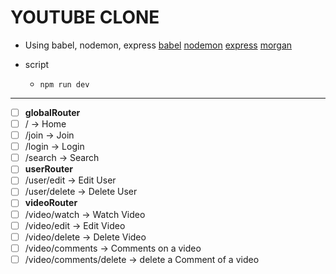 # YOUTUBE CLONE

- Using babel, nodemon, express
  [babel](https://babeljs.io/setup#installation)
  [nodemon](https://www.npmjs.com/package/nodemon)
  [express](https://www.npmjs.com/package/express)
  [morgan](https://www.npmjs.com/package/morgan)

- script

  - `npm run dev`

---

- [ ] **globalRouter**
- [ ] / -> Home
- [ ] /join -> Join
- [ ] /login -> Login
- [ ] /search -> Search
- [ ] **userRouter**
- [ ] /user/edit -> Edit User
- [ ] /user/delete -> Delete User
- [ ] **videoRouter**
- [ ] /video/watch -> Watch Video
- [ ] /video/edit -> Edit Video
- [ ] /video/delete -> Delete Video
- [ ] /video/comments -> Comments on a video
- [ ] /video/comments/delete -> delete a Comment of a video
